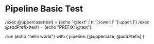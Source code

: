 # Pipeline Basic Test

/exec @uppercase(text) = {echo "@text" | tr '[:lower:]' '[:upper:]'}
/exec @addPrefix(text) = {echo "PREFIX: @text"}

/run {echo "hello world"} with {
  pipeline: [@uppercase, @addPrefix]
}
